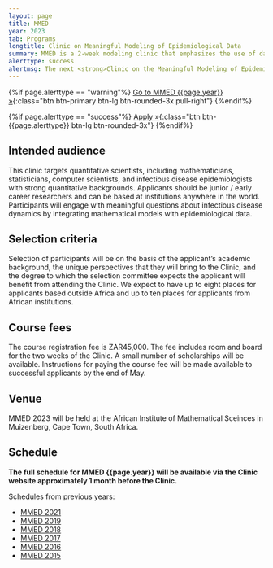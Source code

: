 ```yaml
---
layout: page
title: MMED
year: 2023
tab: Programs
longtitle: Clinic on Meaningful Modeling of Epidemiological Data
summary: MMED is a 2­‐week modeling clinic that emphasizes the use of data in understanding infectious disease dynamics. Participants conduct modeling projects informed by epidemiological data that address practical questions in a meaningful way.
alerttype: success
alertmsg: The next <strong>Clinic on the Meaningful Modeling of Epidemiological Data (MMED)</strong> will be held on 26 June - 8 July 2023 in Muizenberg, South Africa. Applications for MMED 2023 will open on 10 March.
---
```


{%if page.alerttype == "warning"%}
[Go to MMED {{page.year}} »](http://www.ici3d.org/MMED/ "MMED {{page.year}}"){:class="btn btn-primary btn-lg btn-rounded-3x pull-right"}
{%endif%}

{%if page.alerttype == "success"%}
[Apply »](./apply "MMED {{page.year}} Application"){:class="btn btn-{{page.alerttype}} btn-lg btn-rounded-3x"}
{%endif%}
<br>

## Intended audience

This clinic targets quantitative scientists, including mathematicians, statisticians, computer scientists, and infectious disease epidemiologists with strong quantitative backgrounds. Applicants should be junior / early career researchers and can be based at institutions anywhere in the world. Participants will engage with meaningful questions about infectious disease dynamics by integrating mathematical models with epidemiological data.

## Selection criteria

Selection of participants will be on the basis of the applicant’s academic background, the unique perspectives that they will bring to the Clinic, and the degree to which the selection committee expects the applicant will benefit from attending the Clinic. We expect to have up to eight places for applicants based outside Africa and up to ten places for applicants from African institutions.

## Course fees

The course registration fee is ZAR45,000. The fee includes room and board for the two weeks of the Clinic. A small number of scholarships will be available. Instructions for paying the course fee will be made available to successful applicants by the end of May.

## Venue

MMED 2023 will be held at the African Institute of Mathematical Sceinces in Muizenberg, Cape Town, South Africa.

## Schedule

**The full schedule for MMED {{page.year}} will be available via the Clinic website approximately 1 month before the Clinic.**

Schedules from previous years:

- [MMED 2021](./schedule/2021 "MMED 2021 schedule")
- [MMED 2019](./schedule/2019 "MMED 2019 schedule")
- [MMED 2018](./schedule/2018 "MMED 2018 schedule")
- [MMED 2017](./schedule/2017 "MMED 2017 schedule")
- [MMED 2016](./schedule/2016 "MMED 2016 schedule")
- [MMED 2015](./schedule/2015 "MMED 2015 schedule")

